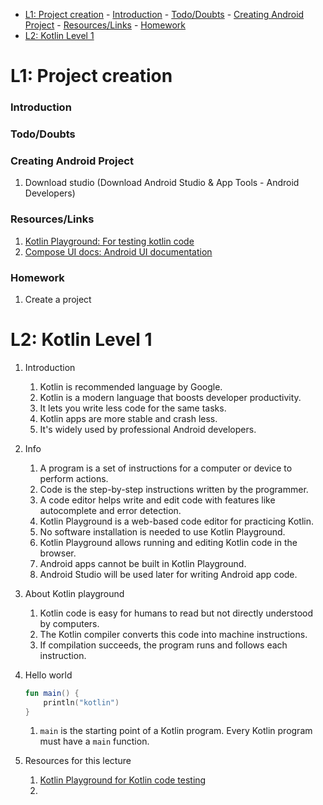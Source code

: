 - [L1: Project creation](#l1-project-creation)
        - [Introduction](#introduction)
        - [Todo/Doubts](#tododoubts)
        - [Creating Android Project](#creating-android-project)
        - [Resources/Links](#resourceslinks)
        - [Homework](#homework)
- [L2: Kotlin Level 1](#l2-kotlin-level-1)

# L1: Project creation

### Introduction


### Todo/Doubts

### Creating Android Project
1. Download studio (Download Android Studio & App Tools - Android Developers)

### Resources/Links
1. [Kotlin Playground: For testing kotlin code](https://play.kotlinlang.org/)
2. [Compose UI docs: Android UI documentation](https://developer.android.com/develop/ui/compose/documentation)


### Homework
1. Create a project


# L2: Kotlin Level 1
1. Introduction
    1. Kotlin is recommended language by Google. 
    2. Kotlin is a modern language that boosts developer productivity.
    3. It lets you write less code for the same tasks.
    4. Kotlin apps are more stable and crash less.
    5. It's widely used by professional Android developers.
2. Info
    1. A program is a set of instructions for a computer or device to perform actions.
    2. Code is the step-by-step instructions written by the programmer.
    3. A code editor helps write and edit code with features like autocomplete and error detection.
    4. Kotlin Playground is a web-based code editor for practicing Kotlin.
    5. No software installation is needed to use Kotlin Playground.
    6. Kotlin Playground allows running and editing Kotlin code in the browser.
    7. Android apps cannot be built in Kotlin Playground.
    8. Android Studio will be used later for writing Android app code.
3. About Kotlin playground
    1. Kotlin code is easy for humans to read but not directly understood by computers.
    2. The Kotlin compiler converts this code into machine instructions.
    3. If compilation succeeds, the program runs and follows each instruction.
4. Hello world  
    ```kotlin
    fun main() {
        println("kotlin")
    } 
    ```
    1. `main` is the starting point of a Kotlin program. Every Kotlin program must have a `main` function.

5. Resources for this lecture
    1. [Kotlin Playground for Kotlin code testing](https://play.kotlinlang.org/)
    2. 